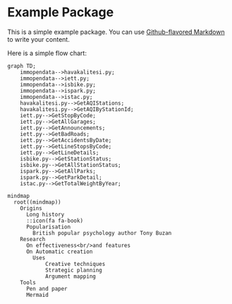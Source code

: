 # Example Package

This is a simple example package. You can use
[Github-flavored Markdown](https://guides.github.com/features/mastering-markdown/)
to write your content.

Here is a simple flow chart:

```mermaid
graph TD;
    immopendata-->havakalitesi.py;
    immopendata-->iett.py;
    immopendata-->isbike.py;
    immopendata-->ispark.py;
    immopendata-->istac.py;
    havakalitesi.py-->GetAQIStations;
    havakalitesi.py-->GetAQIByStationId;
    iett.py-->GetStopByCode;
    iett.py-->GetAllGarages;
    iett.py-->GetAnnouncements;
    iett.py-->GetBadRoads;
    iett.py-->GetAccidentsByDate;
    iett.py-->GetLineStopsByCode;
    iett.py-->GetLineDetails;
    isbike.py-->GetStationStatus;
    isbike.py-->GetAllStationStatus;
    ispark.py-->GetAllParks;
    ispark.py-->GetParkDetail;
    istac.py-->GetTotalWeightByYear;
```
```mermaid
mindmap
  root((mindmap))
    Origins
      Long history
      ::icon(fa fa-book)
      Popularisation
        British popular psychology author Tony Buzan
    Research
      On effectiveness<br/>and features
      On Automatic creation
        Uses
            Creative techniques
            Strategic planning
            Argument mapping
    Tools
      Pen and paper
      Mermaid
```
